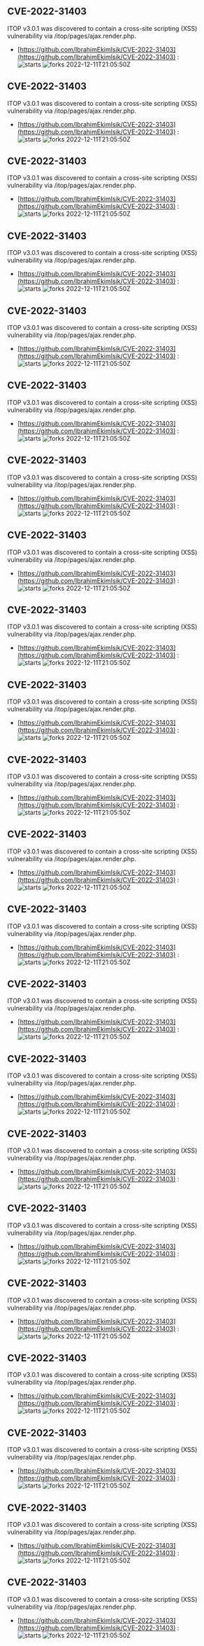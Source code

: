 ## CVE-2022-31403
 ITOP v3.0.1 was discovered to contain a cross-site scripting (XSS) vulnerability via /itop/pages/ajax.render.php.

- [https://github.com/IbrahimEkimIsik/CVE-2022-31403](https://github.com/IbrahimEkimIsik/CVE-2022-31403) :  
![starts](https://img.shields.io/github/stars/IbrahimEkimIsik/CVE-2022-31403.svg) 
![forks](https://img.shields.io/github/forks/IbrahimEkimIsik/CVE-2022-31403.svg) 
2022-12-11T21:05:50Z

## CVE-2022-31403
 ITOP v3.0.1 was discovered to contain a cross-site scripting (XSS) vulnerability via /itop/pages/ajax.render.php.

- [https://github.com/IbrahimEkimIsik/CVE-2022-31403](https://github.com/IbrahimEkimIsik/CVE-2022-31403) :  
![starts](https://img.shields.io/github/stars/IbrahimEkimIsik/CVE-2022-31403.svg) 
![forks](https://img.shields.io/github/forks/IbrahimEkimIsik/CVE-2022-31403.svg) 
2022-12-11T21:05:50Z

## CVE-2022-31403
 ITOP v3.0.1 was discovered to contain a cross-site scripting (XSS) vulnerability via /itop/pages/ajax.render.php.

- [https://github.com/IbrahimEkimIsik/CVE-2022-31403](https://github.com/IbrahimEkimIsik/CVE-2022-31403) :  
![starts](https://img.shields.io/github/stars/IbrahimEkimIsik/CVE-2022-31403.svg) 
![forks](https://img.shields.io/github/forks/IbrahimEkimIsik/CVE-2022-31403.svg) 
2022-12-11T21:05:50Z

## CVE-2022-31403
 ITOP v3.0.1 was discovered to contain a cross-site scripting (XSS) vulnerability via /itop/pages/ajax.render.php.

- [https://github.com/IbrahimEkimIsik/CVE-2022-31403](https://github.com/IbrahimEkimIsik/CVE-2022-31403) :  
![starts](https://img.shields.io/github/stars/IbrahimEkimIsik/CVE-2022-31403.svg) 
![forks](https://img.shields.io/github/forks/IbrahimEkimIsik/CVE-2022-31403.svg) 
2022-12-11T21:05:50Z

## CVE-2022-31403
 ITOP v3.0.1 was discovered to contain a cross-site scripting (XSS) vulnerability via /itop/pages/ajax.render.php.

- [https://github.com/IbrahimEkimIsik/CVE-2022-31403](https://github.com/IbrahimEkimIsik/CVE-2022-31403) :  
![starts](https://img.shields.io/github/stars/IbrahimEkimIsik/CVE-2022-31403.svg) 
![forks](https://img.shields.io/github/forks/IbrahimEkimIsik/CVE-2022-31403.svg) 
2022-12-11T21:05:50Z

## CVE-2022-31403
 ITOP v3.0.1 was discovered to contain a cross-site scripting (XSS) vulnerability via /itop/pages/ajax.render.php.

- [https://github.com/IbrahimEkimIsik/CVE-2022-31403](https://github.com/IbrahimEkimIsik/CVE-2022-31403) :  
![starts](https://img.shields.io/github/stars/IbrahimEkimIsik/CVE-2022-31403.svg) 
![forks](https://img.shields.io/github/forks/IbrahimEkimIsik/CVE-2022-31403.svg) 
2022-12-11T21:05:50Z

## CVE-2022-31403
 ITOP v3.0.1 was discovered to contain a cross-site scripting (XSS) vulnerability via /itop/pages/ajax.render.php.

- [https://github.com/IbrahimEkimIsik/CVE-2022-31403](https://github.com/IbrahimEkimIsik/CVE-2022-31403) :  
![starts](https://img.shields.io/github/stars/IbrahimEkimIsik/CVE-2022-31403.svg) 
![forks](https://img.shields.io/github/forks/IbrahimEkimIsik/CVE-2022-31403.svg) 
2022-12-11T21:05:50Z

## CVE-2022-31403
 ITOP v3.0.1 was discovered to contain a cross-site scripting (XSS) vulnerability via /itop/pages/ajax.render.php.

- [https://github.com/IbrahimEkimIsik/CVE-2022-31403](https://github.com/IbrahimEkimIsik/CVE-2022-31403) :  
![starts](https://img.shields.io/github/stars/IbrahimEkimIsik/CVE-2022-31403.svg) 
![forks](https://img.shields.io/github/forks/IbrahimEkimIsik/CVE-2022-31403.svg) 
2022-12-11T21:05:50Z

## CVE-2022-31403
 ITOP v3.0.1 was discovered to contain a cross-site scripting (XSS) vulnerability via /itop/pages/ajax.render.php.

- [https://github.com/IbrahimEkimIsik/CVE-2022-31403](https://github.com/IbrahimEkimIsik/CVE-2022-31403) :  
![starts](https://img.shields.io/github/stars/IbrahimEkimIsik/CVE-2022-31403.svg) 
![forks](https://img.shields.io/github/forks/IbrahimEkimIsik/CVE-2022-31403.svg) 
2022-12-11T21:05:50Z

## CVE-2022-31403
 ITOP v3.0.1 was discovered to contain a cross-site scripting (XSS) vulnerability via /itop/pages/ajax.render.php.

- [https://github.com/IbrahimEkimIsik/CVE-2022-31403](https://github.com/IbrahimEkimIsik/CVE-2022-31403) :  
![starts](https://img.shields.io/github/stars/IbrahimEkimIsik/CVE-2022-31403.svg) 
![forks](https://img.shields.io/github/forks/IbrahimEkimIsik/CVE-2022-31403.svg) 
2022-12-11T21:05:50Z

## CVE-2022-31403
 ITOP v3.0.1 was discovered to contain a cross-site scripting (XSS) vulnerability via /itop/pages/ajax.render.php.

- [https://github.com/IbrahimEkimIsik/CVE-2022-31403](https://github.com/IbrahimEkimIsik/CVE-2022-31403) :  
![starts](https://img.shields.io/github/stars/IbrahimEkimIsik/CVE-2022-31403.svg) 
![forks](https://img.shields.io/github/forks/IbrahimEkimIsik/CVE-2022-31403.svg) 
2022-12-11T21:05:50Z

## CVE-2022-31403
 ITOP v3.0.1 was discovered to contain a cross-site scripting (XSS) vulnerability via /itop/pages/ajax.render.php.

- [https://github.com/IbrahimEkimIsik/CVE-2022-31403](https://github.com/IbrahimEkimIsik/CVE-2022-31403) :  
![starts](https://img.shields.io/github/stars/IbrahimEkimIsik/CVE-2022-31403.svg) 
![forks](https://img.shields.io/github/forks/IbrahimEkimIsik/CVE-2022-31403.svg) 
2022-12-11T21:05:50Z

## CVE-2022-31403
 ITOP v3.0.1 was discovered to contain a cross-site scripting (XSS) vulnerability via /itop/pages/ajax.render.php.

- [https://github.com/IbrahimEkimIsik/CVE-2022-31403](https://github.com/IbrahimEkimIsik/CVE-2022-31403) :  
![starts](https://img.shields.io/github/stars/IbrahimEkimIsik/CVE-2022-31403.svg) 
![forks](https://img.shields.io/github/forks/IbrahimEkimIsik/CVE-2022-31403.svg) 
2022-12-11T21:05:50Z

## CVE-2022-31403
 ITOP v3.0.1 was discovered to contain a cross-site scripting (XSS) vulnerability via /itop/pages/ajax.render.php.

- [https://github.com/IbrahimEkimIsik/CVE-2022-31403](https://github.com/IbrahimEkimIsik/CVE-2022-31403) :  
![starts](https://img.shields.io/github/stars/IbrahimEkimIsik/CVE-2022-31403.svg) 
![forks](https://img.shields.io/github/forks/IbrahimEkimIsik/CVE-2022-31403.svg) 
2022-12-11T21:05:50Z

## CVE-2022-31403
 ITOP v3.0.1 was discovered to contain a cross-site scripting (XSS) vulnerability via /itop/pages/ajax.render.php.

- [https://github.com/IbrahimEkimIsik/CVE-2022-31403](https://github.com/IbrahimEkimIsik/CVE-2022-31403) :  
![starts](https://img.shields.io/github/stars/IbrahimEkimIsik/CVE-2022-31403.svg) 
![forks](https://img.shields.io/github/forks/IbrahimEkimIsik/CVE-2022-31403.svg) 
2022-12-11T21:05:50Z

## CVE-2022-31403
 ITOP v3.0.1 was discovered to contain a cross-site scripting (XSS) vulnerability via /itop/pages/ajax.render.php.

- [https://github.com/IbrahimEkimIsik/CVE-2022-31403](https://github.com/IbrahimEkimIsik/CVE-2022-31403) :  
![starts](https://img.shields.io/github/stars/IbrahimEkimIsik/CVE-2022-31403.svg) 
![forks](https://img.shields.io/github/forks/IbrahimEkimIsik/CVE-2022-31403.svg) 
2022-12-11T21:05:50Z

## CVE-2022-31403
 ITOP v3.0.1 was discovered to contain a cross-site scripting (XSS) vulnerability via /itop/pages/ajax.render.php.

- [https://github.com/IbrahimEkimIsik/CVE-2022-31403](https://github.com/IbrahimEkimIsik/CVE-2022-31403) :  
![starts](https://img.shields.io/github/stars/IbrahimEkimIsik/CVE-2022-31403.svg) 
![forks](https://img.shields.io/github/forks/IbrahimEkimIsik/CVE-2022-31403.svg) 
2022-12-11T21:05:50Z

## CVE-2022-31403
 ITOP v3.0.1 was discovered to contain a cross-site scripting (XSS) vulnerability via /itop/pages/ajax.render.php.

- [https://github.com/IbrahimEkimIsik/CVE-2022-31403](https://github.com/IbrahimEkimIsik/CVE-2022-31403) :  
![starts](https://img.shields.io/github/stars/IbrahimEkimIsik/CVE-2022-31403.svg) 
![forks](https://img.shields.io/github/forks/IbrahimEkimIsik/CVE-2022-31403.svg) 
2022-12-11T21:05:50Z

## CVE-2022-31403
 ITOP v3.0.1 was discovered to contain a cross-site scripting (XSS) vulnerability via /itop/pages/ajax.render.php.

- [https://github.com/IbrahimEkimIsik/CVE-2022-31403](https://github.com/IbrahimEkimIsik/CVE-2022-31403) :  
![starts](https://img.shields.io/github/stars/IbrahimEkimIsik/CVE-2022-31403.svg) 
![forks](https://img.shields.io/github/forks/IbrahimEkimIsik/CVE-2022-31403.svg) 
2022-12-11T21:05:50Z

## CVE-2022-31403
 ITOP v3.0.1 was discovered to contain a cross-site scripting (XSS) vulnerability via /itop/pages/ajax.render.php.

- [https://github.com/IbrahimEkimIsik/CVE-2022-31403](https://github.com/IbrahimEkimIsik/CVE-2022-31403) :  
![starts](https://img.shields.io/github/stars/IbrahimEkimIsik/CVE-2022-31403.svg) 
![forks](https://img.shields.io/github/forks/IbrahimEkimIsik/CVE-2022-31403.svg) 
2022-12-11T21:05:50Z

## CVE-2022-31403
 ITOP v3.0.1 was discovered to contain a cross-site scripting (XSS) vulnerability via /itop/pages/ajax.render.php.

- [https://github.com/IbrahimEkimIsik/CVE-2022-31403](https://github.com/IbrahimEkimIsik/CVE-2022-31403) :  
![starts](https://img.shields.io/github/stars/IbrahimEkimIsik/CVE-2022-31403.svg) 
![forks](https://img.shields.io/github/forks/IbrahimEkimIsik/CVE-2022-31403.svg) 
2022-12-11T21:05:50Z

## CVE-2022-31403
 ITOP v3.0.1 was discovered to contain a cross-site scripting (XSS) vulnerability via /itop/pages/ajax.render.php.

- [https://github.com/IbrahimEkimIsik/CVE-2022-31403](https://github.com/IbrahimEkimIsik/CVE-2022-31403) :  
![starts](https://img.shields.io/github/stars/IbrahimEkimIsik/CVE-2022-31403.svg) 
![forks](https://img.shields.io/github/forks/IbrahimEkimIsik/CVE-2022-31403.svg) 
2022-12-11T21:05:50Z

